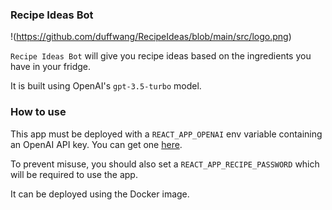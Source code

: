 ### Recipe Ideas Bot

!(https://github.com/duffwang/RecipeIdeas/blob/main/src/logo.png)  

`Recipe Ideas Bot` will give you recipe ideas based on the ingredients you have in your fridge.  

It is built using OpenAI's `gpt-3.5-turbo` model.

### How to use

This app must be deployed with a `REACT_APP_OPENAI` env variable containing an OpenAI API key. You can get one [here](https://beta.openai.com/).  

To prevent misuse, you should also set a `REACT_APP_RECIPE_PASSWORD` which will be required to use the app.  

It can be deployed using the Docker image.
